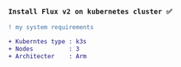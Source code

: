 ### ` Install Flux v2 on kubernetes cluster ✅ `

```diff
! my system requirements

+ Kuberntes type : k3s
+ Nodes          : 3  
+ Architecter    : Arm
```